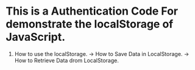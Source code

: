 # This is a Authentication Code For demonstrate the localStorage of JavaScript.
1. How to use the localStorage.
-> How to Save Data in LocalStorage.
-> How to Retrieve Data drom LocalStorage.
